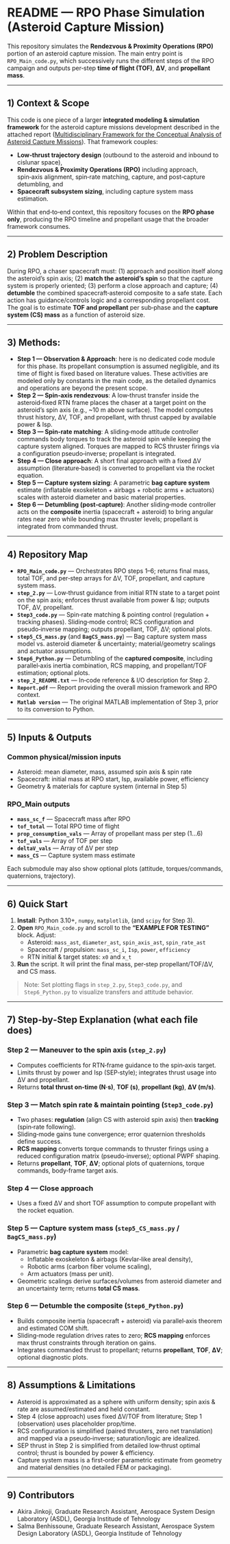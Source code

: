# README — RPO Phase Simulation (Asteroid Capture Mission)

This repository simulates the **Rendezvous & Proximity Operations (RPO)** portion of an asteroid capture mission. The main entry point is `RPO_Main_code.py`, which successively runs the different steps of the RPO campaign and outputs per‑step **time of flight (TOF)**, **ΔV**, and **propellant mass**.

---

## 1) Context & Scope
This code is one piece of a larger **integrated modeling & simulation framework** for the asteroid capture missions development described in the attached report ([Multidisciplinary Framework for the Conceptual Analysis of Asteroid Capture Missions](Report.pdf)). That framework couples:

- **Low‑thrust trajectory design** (outbound to the asteroid and inbound to cislunar space),
- **Rendezvous & Proximity Operations (RPO)** including approach, spin‑axis alignment, spin‑rate matching, capture, and post‑capture detumbling, and
- **Spacecraft subsystem sizing**, including capture system mass estimation.

Within that end‑to‑end context, this repository focuses on the **RPO phase only**, producing the RPO timeline and propellant usage that the broader framework consumes.

---

## 2) Problem Description
During RPO, a chaser spacecraft must: (1) approach and position itself along the asteroid’s spin axis; (2) **match the asteroid’s spin** so that the capture system is properly oriented; (3) perform a close approach and capture; (4) **detumble** the combined spacecraft‑asteroid composite to a safe state. Each action has guidance/controls logic and a corresponding propellant cost. The goal is to estimate **TOF and propellant** per sub‑phase and the **capture system (CS) mass** as a function of asteroid size.

---

## 3) Methods:
- **Step 1 — Observation & Approach**: here is no dedicated code module for this phase. Its propellant consumption is assumed negligible, and its time of flight is fixed based on literature values. These activities are modeled only by constants in the main code, as the detailed dynamics and operations are beyond the present scope.
- **Step 2 — Spin‑axis rendezvous**: A low‑thrust transfer inside the asteroid‑fixed RTN frame places the chaser at a target point on the asteroid’s spin axis (e.g., ~10 m above surface). The model computes thrust history, ΔV, TOF, and propellant, with thrust capped by available power & Isp.
- **Step 3 — Spin‑rate matching**: A sliding‑mode attitude controller commands body torques to track the asteroid spin while keeping the capture system aligned. Torques are mapped to RCS thruster firings via a configuration pseudo‑inverse; propellant is integrated.
- **Step 4 — Close approach**: A short final approach with a fixed ΔV assumption (literature‑based) is converted to propellant via the rocket equation.
- **Step 5 — Capture system sizing**: A parametric **bag capture system** estimate (inflatable exoskeleton + airbags + robotic arms + actuators) scales with asteroid diameter and basic material properties.
- **Step 6 — Detumbling (post‑capture)**: Another sliding‑mode controller acts on the **composite** inertia (spacecraft + asteroid) to bring angular rates near zero while bounding max thruster levels; propellant is integrated from commanded thrust.

---

## 4) Repository Map

- **`RPO_Main_code.py`** — Orchestrates RPO steps 1–6; returns final mass, total TOF, and per‑step arrays for ΔV, TOF, propellant, and capture system mass.
- **`step_2.py`** — Low‑thrust guidance from initial RTN state to a target point on the spin axis; enforces thrust available from power & Isp; outputs TOF, ΔV, propellant.
- **`Step3_code.py`** — Spin‑rate matching & pointing control (regulation + tracking phases). Sliding‑mode control; RCS configuration and pseudo‑inverse mapping; outputs propellant, TOF, ΔV; optional plots.
- **`step5_CS_mass.py`** (and **`BagCS_mass.py`**) — Bag capture system mass model vs. asteroid diameter & uncertainty; material/geometry scalings and actuator assumptions.
- **`Step6_Python.py`** — Detumbling of the **captured composite**, including parallel‑axis inertia combination, RCS mapping, and propellant/TOF estimation; optional plots.
- **`step_2_README.txt`** — In‑code reference & I/O description for Step 2.
- **`Report.pdf`** — Report providing the overall mission framework and RPO context.
- **`Matlab version`** — The original MATLAB implementation of Step 3, prior to its conversion to Python.

---

## 5) Inputs & Outputs

### Common physical/mission inputs
- Asteroid: mean diameter, mass, assumed spin axis & spin rate
- Spacecraft: initial mass at RPO start, Isp, available power, efficiency
- Geometry & materials for capture system (internal in Step 5)

### RPO_Main outputs
- **`mass_sc_f`** — Spacecraft mass after RPO
- **`tof_total`** — Total RPO time of flight
- **`prop_consumption_vals`** — Array of propellant mass per step (1…6)
- **`tof_vals`** — Array of TOF per step
- **`deltaV_vals`** — Array of ΔV per step
- **`mass_CS`** — Capture system mass estimate

Each submodule may also show optional plots (attitude, torques/commands, quaternions, trajectory).

---

## 6) Quick Start
1. **Install**: Python 3.10+, `numpy`, `matplotlib`, (and `scipy` for Step 3).
2. **Open** `RPO_Main_code.py` and scroll to the **“EXAMPLE FOR TESTING”** block. Adjust:
   - Asteroid: `mass_ast`, `diameter_ast`, `spin_axis_ast`, `spin_rate_ast`
   - Spacecraft / propulsion: `mass_sc_i`, `Isp`, `power`, `efficiency`
   - RTN initial & target states: `x0` and `x_t`
3. **Run** the script. It will print the final mass, per‑step propellant/TOF/ΔV, and CS mass.

> Note: Set plotting flags in `step_2.py`, `Step3_code.py`, and `Step6_Python.py` to visualize transfers and attitude behavior.

---

## 7) Step‑by‑Step Explanation (what each file does)

### Step 2 — Maneuver to the spin axis (`step_2.py`)
- Computes coefficients for RTN‑frame guidance to the spin‑axis target.
- Limits thrust by power and Isp (SEP‑style); integrates thrust usage into ΔV and propellant.
- Returns **total thrust on‑time (N·s)**, **TOF (s)**, **propellant (kg)**, **ΔV (m/s)**.

### Step 3 — Match spin rate & maintain pointing (`Step3_code.py`)
- Two phases: **regulation** (align CS with asteroid spin axis) then **tracking** (spin‑rate following).
- Sliding‑mode gains tune convergence; error quaternion thresholds define success.
- **RCS mapping** converts torque commands to thruster firings using a reduced configuration matrix (pseudo‑inverse); optional PWPF shaping.
- Returns **propellant**, **TOF**, **ΔV**; optional plots of quaternions, torque commands, body‑frame target axis.

### Step 4 — Close approach
- Uses a fixed ΔV and short TOF assumption to compute propellant with the rocket equation.

### Step 5 — Capture system mass (`step5_CS_mass.py` / `BagCS_mass.py`)
- Parametric **bag capture system** model:
  - Inflatable exoskeleton & airbags (Kevlar‑like areal density),
  - Robotic arms (carbon fiber volume scaling),
  - Arm actuators (mass per unit).
- Geometric scalings derive surfaces/volumes from asteroid diameter and an uncertainty term; returns **total CS mass**.

### Step 6 — Detumble the composite (`Step6_Python.py`)
- Builds composite inertia (spacecraft + asteroid) via parallel‑axis theorem and estimated COM shift.
- Sliding‑mode regulation drives rates to zero; **RCS mapping** enforces max thrust constraints through iteration on gains.
- Integrates commanded thrust to propellant; returns **propellant**, **TOF**, **ΔV**; optional diagnostic plots.

---

## 8) Assumptions & Limitations
- Asteroid is approximated as a sphere with uniform density; spin axis & rate are assumed/estimated and held constant.
- Step 4 (close approach) uses fixed ΔV/TOF from literature; Step 1 (observation) uses placeholder prop/time.
- RCS configuration is simplified (paired thrusters, zero net translation) and mapped via a pseudo‑inverse; saturation/logic are idealized.
- SEP thrust in Step 2 is simplified from detailed low‑thrust optimal control; thrust is bounded by power & efficiency.
- Capture system mass is a first‑order parametric estimate from geometry and material densities (no detailed FEM or packaging).

---

## 9) Contributors
- Akira Jinkoji, Graduate Research Assistant, Aerospace System Design Laboratory (ASDL), Georgia Institude of Tehnology
- Salma Benhissoune, Graduate Research Assistant, Aerospace System Design Laboratory (ASDL), Georgia Institude of Tehnology
